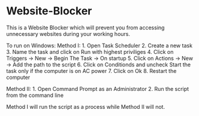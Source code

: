 # Website-Blocker
This is a Website Blocker which will prevent you from accessing unnecessary websites during your working hours.

To run on Windows:
  Method I:
    1. Open Task Scheduler
    2. Create a new task
    3. Name the task and click on Run with highest priviliges
    4. Click on Triggers -> New -> Begin The Task -> On startup
    5. Click on Actions -> New -> Add the path to the script
    6. Click on Conditionds and uncheck Start the task only if the computer is on AC power
    7. Click on Ok
    8. Restart the computer
    
  Method II:
    1. Open Command Prompt as an Administrator
    2. Run the script from the command line
    
Method I will run the script as a process while Method II will not.

